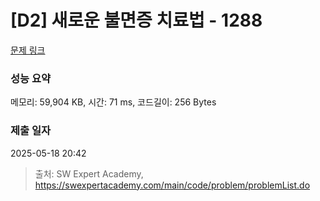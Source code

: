 # [D2] 새로운 불면증 치료법 - 1288 

[문제 링크](https://swexpertacademy.com/main/code/problem/problemDetail.do?contestProbId=AV18_yw6I9MCFAZN) 

### 성능 요약

메모리: 59,904 KB, 시간: 71 ms, 코드길이: 256 Bytes

### 제출 일자

2025-05-18 20:42



> 출처: SW Expert Academy, https://swexpertacademy.com/main/code/problem/problemList.do